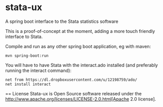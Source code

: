 # stata-ux
A spring boot interface to the Stata statistics software

This is a proof-of-concept at the moment, adding a more touch friendly 
interface to Stata. 

Compile and run as any other spring boot application, eg with maven:

```
mvn spring-boot:run
```

You will have to have Stata with the interact.ado installed (and preferably 
running the interact command):

```
net from https://dl.dropboxusercontent.com/u/12198759/ado/
net install interact
```

== License
Stata-ux is Open Source software released under the
http://www.apache.org/licenses/LICENSE-2.0.html[Apache 2.0 license].